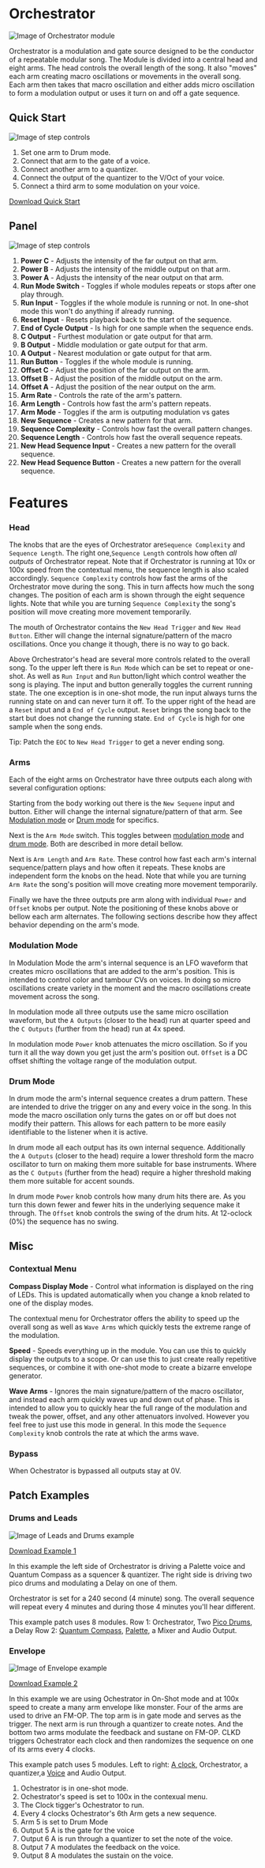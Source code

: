 # Orchestrator 

![Image of Orchestrator module](../images/Orchestrator.png)

Orchestrator is a modulation and gate source designed to be the conductor of a repeatable modular song. The Module is divided into a central head and eight arms. The head controls the overall length of the song. It also "moves" each arm creating macro oscillations or movements in the overall song. Each arm then takes that macro oscillation and either adds micro oscillation to form a modulation output or uses it turn on and off a gate sequence.

## Quick Start

![Image of step controls](../images/Orchestrator/quick_start_1.png)

1. Set one arm to Drum mode.
2. Connect that arm to the gate of a voice.
3. Connect another arm to a quantizer.
4. Connect the output of the quantizer to the V/Oct of your voice.
5. Connect a third arm to some modulation on your voice.

[Download Quick Start](../examples/Orchestrator/Orchestrator_QuickStart.vcvs?raw=true)

## Panel

![Image of step controls](../images/Orchestrator/labels.png)

1. **Power C** - Adjusts the intensity of the far output on that arm.
2. **Power B** - Adjusts the intensity of the middle output on that arm.
3. **Power A** - Adjusts the intensity of the near output on that arm.
4. **Run Mode Switch** - Toggles if whole modules repeats or stops after one play through.
5. **Run Input** - Toggles if the whole module is running or not. In one-shot mode this won't do anything if already running.
6. **Reset Input** - Resets playback back to the start of the sequence.
7. **End of Cycle Output** - Is high for one sample when the sequence ends.
8. **C Output** - Furthest modulation or gate output for that arm.
9. **B Output** - Middle modulation or gate output for that arm.
10. **A Output** - Nearest modulation or gate output for that arm.
11. **Run Button** - Toggles if the whole module is running.
12. **Offset C** - Adjust the position of the far output on the arm.
13. **Offset B** - Adjust the position of the middle output on the arm.
14. **Offset A** - Adjust the position of the near output on the arm.
15. **Arm Rate** - Controls the rate of the arm's pattern. 
16. **Arm Length** - Controls how fast the arm's pattern repeats.
17. **Arm Mode** - Toggles if the arm is outputing modulation vs gates
18. **New Sequence** - Creates a new pattern for that arm.
20. **Sequence Complexity** - Controls how fast the overall pattern changes.
21. **Sequence Length** - Controls how fast the overall sequence repeats.
22. **New Head Sequence Input** - Creates a new pattern for the overall sequence.
23. **New Head Sequence Button** - Creates a new pattern for the overall sequence.



# Features

### Head

The knobs that are the eyes of Orchestrator are`Sequence Complexity` and `Sequence Length`.  The right one,`Sequence Length` controls how often *all outputs* of Orchestrator repeat. Note that if Orchestrator is running at 10x or 100x speed from the contextual menu, the sequence length is also scaled accordingly. `Sequence Complexity` controls how fast the arms of the Orchestrator move during the song. This in turn affects how much the song changes. The position of each arm is shown through the eight sequence lights. Note that while you are turning `Sequence Complexity` the song's position will move creating more movement temporarily. 

The mouth of Orchestrator contains the `New Head Trigger` and `New Head Button`. Either will change the internal signature/pattern of the macro oscillations. Once you change it though, there is no way to go back. 

Above Orchestrator's head are several more controls related to the overall song. To the upper left there is `Run Mode` which can be set to repeat or one-shot. As well as `Run Input` and `Run` button/light which control weather the song is playing. The input and button generally toggles the current running state. The one exception is in one-shot mode, the run input always turns the running state on and can never turn it off. To  the upper right of the head are a `Reset` input and a `End of Cycle` output. `Reset` brings the song back to the start but does not change the running state. `End of Cycle` is high for one sample when the song ends.
 
Tip: Patch the `EOC` to `New Head Trigger` to get a never ending song.

### Arms

Each of the eight arms on Orchestrator have three outputs each along with several configuration options:

Starting from the body working out there is the `New Sequene` input and button. Either will change the internal signature/pattern of that arm. See [Modulation mode](#Modulation-Mode) or [Drum mode](#Drum-Mode) for specifics.

Next is the `Arm Mode` switch. This toggles between [modulation mode](#Modulation-Mode) and [drum mode](#Drum-Mode). Both are described in more detail bellow.

Next is `Arm Length` and `Arm Rate`.  These control how fast each arm's internal sequence/pattern plays and how often it repeats. These knobs are independent form the knobs on the head. Note that while you are turning `Arm Rate` the song's position will move creating more movement temporarily.

Finally we have the three outputs pre arm along with individual `Power` and `Offset` knobs per output. Note the positioning of these knobs above or bellow each arm alternates. The following sections describe how they affect behavior depending on the arm's mode.

### Modulation Mode
In Modulation Mode the arm's internal sequence is an LFO waveform that creates micro oscillations that are added to the arm's position. This is intended to control color and tambour CVs on voices. In doing so micro oscillations create variety in the moment and the macro oscillations create movement across the song.

In modulation mode all three outputs use the same micro oscillation waveform, but the `A Outputs` (closer to the head) run at quarter speed and the `C Outputs` (further from the head) run at 4x speed.

In modulation mode `Power` knob attenuates the micro oscillation. So if you turn it all the way down you get just the arm's position out. `Offset` is a DC offset shifting the voltage range of the modulation output.

### Drum Mode
In drum mode the arm's internal sequence creates a drum pattern. These are intended to drive the trigger on any and every voice in the song. In this mode the macro oscillation only turns the gates on or off but does not modify their pattern. This allows for each pattern to be more easily identifiable to the listener when it is active.

In drum mode all each output has its own internal sequence. Additionally the `A Outputs` (closer to the head) require a lower threshold form the macro oscillator to turn on making them more suitable for base instruments. Where as the `C Outputs` (further from the head) require a higher threshold making them more suitable for accent sounds.

In drum mode `Power` knob controls how many drum hits there are. As you turn this down fewer and fewer hits in the underlying sequence make it through. The `Offset` knob controls the swing of the drum hits. At 12-oclock (0%) the sequence has no swing.

## Misc

### Contextual Menu

**Compass Display Mode** - Control what information is displayed on the ring of LEDs. This is updated automatically when you change a knob related to one of the display modes.

The contextual menu for Orchestrator offers the ability to speed up the overall song as well as `Wave Arms` which quickly tests the extreme range of the modulation.

**Speed** - Speeds everything up in the module. You can use this to quickly display the outputs to a scope. Or can use this to just create really repetitive sequences, or combine it with one-shot mode to create a bizarre envelope generator.

**Wave Arms** - Ignores the main signature/pattern of the macro oscillator, and instead each arm quickly waves up and down out of phase. This is intended to allow you to quickly hear the full range of the modulation and tweak the power, offset, and any other attenuators involved. However you feel free to just use this mode in general. In this mode the `Sequence Complexity` knob controls the rate at which the arms wave.

### Bypass
When Ochestrator is bypassed all outputs stay at 0V.

## Patch Examples

### Drums and Leads

![Image of Leads and Drums example](../images/Orchestrator/example_1.png)

[Download Example 1](../examples/Orchestrator/Orchestrator_Example1.vcvs?raw=true)

In this example the left side of Orchestrator is driving a Palette voice and Quantum Compass as a squencer & quantizer. The right side is driving two pico drums and modulating a Delay on one of them. 

Orchestrator is set for a 240 second (4 minute) song. The overall sequence will repeat every 4 minutes and during those 4 minutes you'll hear different.

This example patch uses 8 modules. 
Row 1: Orchestrator, Two [Pico Drums](https://library.vcvrack.com/EricaCopies/PicoDrums), a Delay
Row 2: [Quantum Compass](https://library.vcvrack.com/PathSet-Infinity/QuantumCompass), [Palette](https://library.vcvrack.com/Atelier/AtelierPalette), a Mixer and Audio Output.

### Envelope 

![Image of Envelope example](../images/Orchestrator/example_2.png)

[Download Example 2](../examples/Orchestrator/Orchestrator_Example2.vcvs?raw=true)

In this example we are using Ochestrator in On-Shot mode and at 100x speed to create a many arm envelope like monster. Four of the arms are used to drive an FM-OP. The top arm is in gate mode and serves as the trigger. The next arm is run through a quantizer to create notes. And the bottom two arms modulate the feedback and sustane on FM-OP. CLKD triggers Ochestrator each clock and then randomizes the sequence on one of its arms every 4 clocks.

This example patch uses 5 modules. Left to right: [A clock](https://library.vcvrack.com/ImpromptuModular/Clocked-Clkd), Orchestrator, a quantizer,a [Voice](https://library.vcvrack.com/Bogaudio/Bogaudio-FMOp) and Audio Output.

1. Ochestrator is in one-shot mode.
2. Ochestrator's speed is set to 100x in the contexual menu.
2. The Clock tigger's Ochestrator to run.
3. Every 4 clocks Ochestrator's 6th Arm gets a new sequence.
4. Arm 5 is set to Drum Mode
5. Output 5 A is the gate for the voice
6. Output 6 A is run through a quantizer to set the note of the voice.
7. Output 7 A modulates the feedback on the voice.
8. Output 8 A modulates the sustain on the voice.

